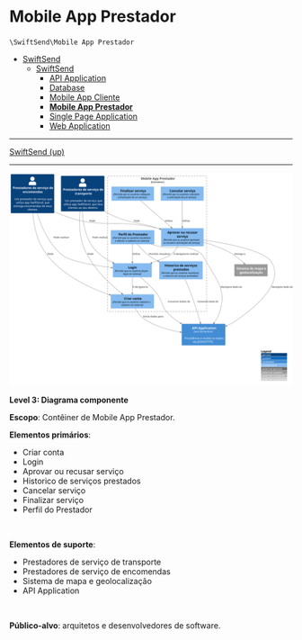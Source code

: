 # Mobile App Prestador

`\SwiftSend\Mobile App Prestador`

* [SwiftSend](../../README.md)
  * [SwiftSend](../../SwiftSend/README.md)
    * [API Application](../../SwiftSend/API%20Application/README.md)
    * [Database](../../SwiftSend/Database/README.md)
    * [Mobile App Cliente](../../SwiftSend/Mobile%20App%20Cliente/README.md)
    * [**Mobile App Prestador**](../../SwiftSend/Mobile%20App%20Prestador/README.md)
    * [Single Page Application](../../SwiftSend/Single%20Page%20Application/README.md)
    * [Web Application](../../SwiftSend/Web%20Application/README.md)

---

[SwiftSend (up)](../../SwiftSend/README.md)

---

![diagram](container.svg)

**Level 3: Diagrama componente**

**Escopo**: Contêiner de Mobile App Prestador.

**Elementos primários**:
* Criar conta
* Login
* Aprovar ou recusar serviço
* Historico de serviços prestados
* Cancelar serviço
* Finalizar serviço
* Perfil do Prestador
<br>

**Elementos de suporte**:
* Prestadores de serviço de transporte
* Prestadores de serviço de encomendas
* Sistema de mapa e geolocalização
* API Application
<br>

**Público-alvo**: arquitetos e desenvolvedores de software.